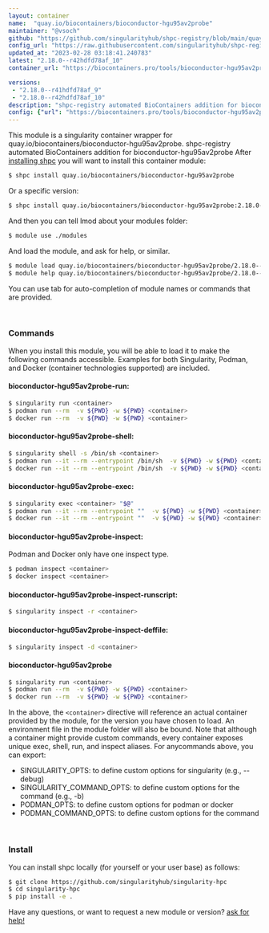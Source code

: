 ```yaml
---
layout: container
name:  "quay.io/biocontainers/bioconductor-hgu95av2probe"
maintainer: "@vsoch"
github: "https://github.com/singularityhub/shpc-registry/blob/main/quay.io/biocontainers/bioconductor-hgu95av2probe/container.yaml"
config_url: "https://raw.githubusercontent.com/singularityhub/shpc-registry/main/quay.io/biocontainers/bioconductor-hgu95av2probe/container.yaml"
updated_at: "2023-02-28 03:18:41.240783"
latest: "2.18.0--r42hdfd78af_10"
container_url: "https://biocontainers.pro/tools/bioconductor-hgu95av2probe"

versions:
 - "2.18.0--r41hdfd78af_9"
 - "2.18.0--r42hdfd78af_10"
description: "shpc-registry automated BioContainers addition for bioconductor-hgu95av2probe"
config: {"url": "https://biocontainers.pro/tools/bioconductor-hgu95av2probe", "maintainer": "@vsoch", "description": "shpc-registry automated BioContainers addition for bioconductor-hgu95av2probe", "latest": {"2.18.0--r42hdfd78af_10": "sha256:37267b8f70d529afbf839b66dfaa2f39c0e6e959ea4d3c0af8b1865b27b15371"}, "tags": {"2.18.0--r41hdfd78af_9": "sha256:17c32890d517938ed786e890da7ae3606d8fce9ff2d2b8447f087f00fda072d2", "2.18.0--r42hdfd78af_10": "sha256:37267b8f70d529afbf839b66dfaa2f39c0e6e959ea4d3c0af8b1865b27b15371"}, "docker": "quay.io/biocontainers/bioconductor-hgu95av2probe"}
---
```


This module is a singularity container wrapper for quay.io/biocontainers/bioconductor-hgu95av2probe.
shpc-registry automated BioContainers addition for bioconductor-hgu95av2probe
After [installing shpc](#install) you will want to install this container module:


```bash
$ shpc install quay.io/biocontainers/bioconductor-hgu95av2probe
```

Or a specific version:

```bash
$ shpc install quay.io/biocontainers/bioconductor-hgu95av2probe:2.18.0--r42hdfd78af_10
```

And then you can tell lmod about your modules folder:

```bash
$ module use ./modules
```

And load the module, and ask for help, or similar.

```bash
$ module load quay.io/biocontainers/bioconductor-hgu95av2probe/2.18.0--r42hdfd78af_10
$ module help quay.io/biocontainers/bioconductor-hgu95av2probe/2.18.0--r42hdfd78af_10
```

You can use tab for auto-completion of module names or commands that are provided.

<br>

### Commands

When you install this module, you will be able to load it to make the following commands accessible.
Examples for both Singularity, Podman, and Docker (container technologies supported) are included.

#### bioconductor-hgu95av2probe-run:

```bash
$ singularity run <container>
$ podman run --rm  -v ${PWD} -w ${PWD} <container>
$ docker run --rm  -v ${PWD} -w ${PWD} <container>
```

#### bioconductor-hgu95av2probe-shell:

```bash
$ singularity shell -s /bin/sh <container>
$ podman run --it --rm --entrypoint /bin/sh  -v ${PWD} -w ${PWD} <container>
$ docker run --it --rm --entrypoint /bin/sh  -v ${PWD} -w ${PWD} <container>
```

#### bioconductor-hgu95av2probe-exec:

```bash
$ singularity exec <container> "$@"
$ podman run --it --rm --entrypoint ""  -v ${PWD} -w ${PWD} <container> "$@"
$ docker run --it --rm --entrypoint ""  -v ${PWD} -w ${PWD} <container> "$@"
```

#### bioconductor-hgu95av2probe-inspect:

Podman and Docker only have one inspect type.

```bash
$ podman inspect <container>
$ docker inspect <container>
```

#### bioconductor-hgu95av2probe-inspect-runscript:

```bash
$ singularity inspect -r <container>
```

#### bioconductor-hgu95av2probe-inspect-deffile:

```bash
$ singularity inspect -d <container>
```



#### bioconductor-hgu95av2probe

```bash
$ singularity run <container>
$ podman run --rm  -v ${PWD} -w ${PWD} <container>
$ docker run --rm  -v ${PWD} -w ${PWD} <container>
```


In the above, the `<container>` directive will reference an actual container provided
by the module, for the version you have chosen to load. An environment file in the
module folder will also be bound. Note that although a container
might provide custom commands, every container exposes unique exec, shell, run, and
inspect aliases. For anycommands above, you can export:

 - SINGULARITY_OPTS: to define custom options for singularity (e.g., --debug)
 - SINGULARITY_COMMAND_OPTS: to define custom options for the command (e.g., -b)
 - PODMAN_OPTS: to define custom options for podman or docker
 - PODMAN_COMMAND_OPTS: to define custom options for the command

<br>

### Install

You can install shpc locally (for yourself or your user base) as follows:

```bash
$ git clone https://github.com/singularityhub/singularity-hpc
$ cd singularity-hpc
$ pip install -e .
```

Have any questions, or want to request a new module or version? [ask for help!](https://github.com/singularityhub/singularity-hpc/issues)